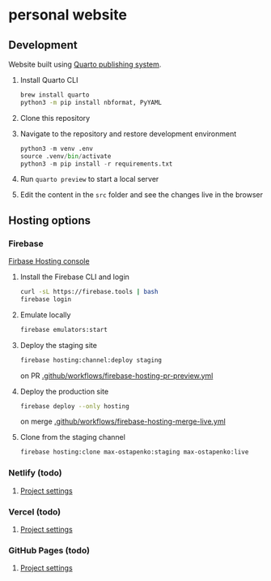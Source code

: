 # personal website

## Development

Website built using [Quarto publishing system](https://quarto.org/).

1. Install Quarto CLI

    ```sh
    brew install quarto
    python3 -m pip install nbformat, PyYAML
    ```

2. Clone this repository
3. Navigate to the repository and restore development environment

    ```python
    python3 -m venv .env
    source .venv/bin/activate
    python3 -m pip install -r requirements.txt
    ```

4. Run `quarto preview` to start a local server
5. Edit the content in the `src` folder and see the changes live in the browser

## Hosting options

### Firebase

[Firbase Hosting console](https://console.firebase.google.com/u/0/project/max-ostapenko/hosting/sites)

1. Install the Firebase CLI and login

    ```sh
    curl -sL https://firebase.tools | bash
    firebase login
    ```

2. Emulate locally

    ```sh
    firebase emulators:start
    ```

3. Deploy the staging site

    ```sh
    firebase hosting:channel:deploy staging
    ```

    on PR [.github/workflows/firebase-hosting-pr-preview.yml](.github/workflows/firebase-hosting-pr-preview.yml)

4. Deploy the production site

    ```sh
    firebase deploy --only hosting
    ```

    on merge [.github/workflows/firebase-hosting-merge-live.yml](.github/workflows/firebase-hosting-merge-live.yml)

5. Clone from the staging channel

    ```sh
    firebase hosting:clone max-ostapenko:staging max-ostapenko:live
    ```

### Netlify (todo)

1. [Project settings](https://app.netlify.com/sites/max-ostapenko/)

### Vercel (todo)

1. [Project settings](https://vercel.com/max-ostapenko/website-source/)

### GitHub Pages (todo)

1. [Project settings](https://github.com/max-ostapenko/website-source/settings/pages)
